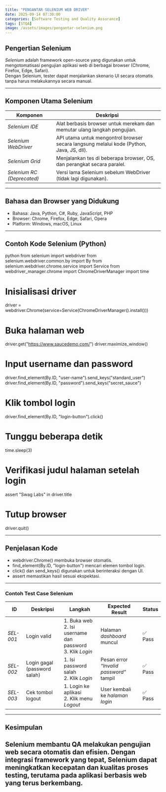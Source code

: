 ```yaml
---
title: "PENGANTAR SELENIUM WEB DRIVER"
date: 2025-09-14 07:30:00
categories: [Software Testing and Quality Assurance]
tags: [STQA]
image: /assets/images/pengantar-selenium.png
---
```


##  Pengertian Selenium
*Selenium* adalah framework open-source yang digunakan untuk mengotomatisasi pengujian aplikasi web di berbagai browser (Chrome, Firefox, Edge, Safari).  
Dengan Selenium, tester dapat menjalankan skenario UI secara otomatis tanpa harus melakukannya secara manual.

---

##  Komponen Utama Selenium

| Komponen | Deskripsi |
|-----------|------------|
| *Selenium IDE* | Alat berbasis browser untuk merekam dan memutar ulang langkah pengujian. |
| *Selenium WebDriver* | API utama untuk mengontrol browser secara langsung melalui kode (Python, Java, JS, dll). |
| *Selenium Grid* | Menjalankan tes di beberapa browser, OS, dan perangkat secara paralel. |
| *Selenium RC (Deprecated)* | Versi lama Selenium sebelum WebDriver (tidak lagi digunakan). |

---



## Bahasa dan Browser yang Didukung
- Bahasa: Java, Python, C#, Ruby, JavaScript, PHP  
- Browser: Chrome, Firefox, Edge, Safari, Opera  
- Platform: Windows, macOS, Linux  

---

##  Contoh Kode Selenium (Python)
python
from selenium import webdriver
from selenium.webdriver.common.by import By
from selenium.webdriver.chrome.service import Service
from webdriver_manager.chrome import ChromeDriverManager
import time

# Inisialisasi driver
driver = webdriver.Chrome(service=Service(ChromeDriverManager().install()))

# Buka halaman web
driver.get("https://www.saucedemo.com/")
driver.maximize_window()

# Input username dan password
driver.find_element(By.ID, "user-name").send_keys("standard_user")
driver.find_element(By.ID, "password").send_keys("secret_sauce")

# Klik tombol login
driver.find_element(By.ID, "login-button").click()

# Tunggu beberapa detik
time.sleep(3)

# Verifikasi judul halaman setelah login
assert "Swag Labs" in driver.title

# Tutup browser
driver.quit()

---
## Penjelasan Kode
- webdriver.Chrome() membuka browser otomatis.
- find_element(By.ID, "login-button") mencari elemen tombol login.
- click() dan send_keys() digunakan untuk berinteraksi dengan UI.
- assert memastikan hasil sesuai ekspektasi.

---

### Contoh Test Case Selenium

| ID | Deskripsi | Langkah | Expected Result | Status |
|----|------------|----------|----------------|--------|
| *SEL-001* | Login valid | 1. Buka web <br> 2. Isi username dan password <br> 3. Klik *Login* | Halaman *dashboard* muncul | ✅ Pass |
| *SEL-002* | Login gagal (password salah) | 1. Isi password salah <br> 2. Klik *Login* | Pesan error *“Invalid password”* tampil | ✅ Pass |
| *SEL-003* | Cek tombol logout | 1. Login ke aplikasi <br> 2. Klik menu *Logout* | User kembali ke *halaman login* | ✅ Pass |

---

## Kesimpulan
Selenium membantu QA melakukan pengujian web secara otomatis dan efisien.
Dengan integrasi framework yang tepat, Selenium dapat meningkatkan kecepatan dan kualitas proses testing, terutama pada aplikasi berbasis web yang terus berkembang.
---